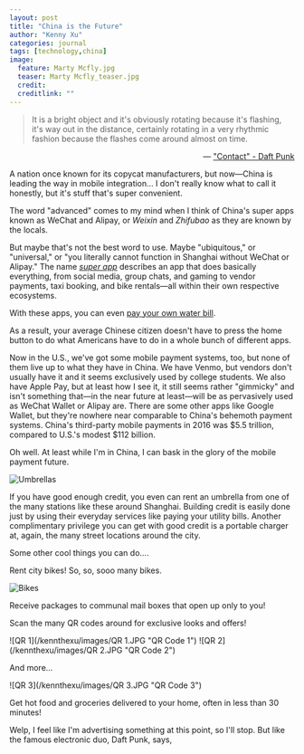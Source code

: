 ```yaml
---
layout: post
title: "China is the Future"
author: "Kenny Xu"
categories: journal
tags: [technology,china]
image:
  feature: Marty Mcfly.jpg
  teaser: Marty Mcfly_teaser.jpg
  credit:
  creditlink: ""
---
```

>It is a bright object and it's obviously rotating because it's flashing, it's way out in the distance, certainly rotating in a very rhythmic fashion because the flashes come around almost on time.

<div style="text-align:right">    
  — <a href="https://open.spotify.com/track/2KHRENHQzTIQ001nlP9Gdc">"Contact" - Daft Punk</a>
</div>

A nation once known for its copycat manufacturers, but now—China is leading the way in mobile integration... I don't really know what to call it honestly, but it's stuff that's super convenient.

The word "advanced" comes to my mind when I think of China's super apps known as WeChat and Alipay, or _Weixin_ and _Zhifubao_ as they are known by the locals.

But maybe that's not the best word to use. Maybe "ubiquitous," or "universal," or "you literally cannot function in Shanghai without WeChat or Alipay." The name [*super app*](http://www.whatsonweibo.com/whatswechat/) describes an app that does basically everything, from social media, group chats, and gaming to vendor payments, taxi booking, and bike rentals—all within their own respective ecosystems.

With these apps, you can even [pay your own water bill](https://www.beijing-kids.com/blog/2015/10/13/net-savings-paying-for-utilities-on-wechat-wallet-and-alipay/).

As a result, your average Chinese citizen doesn't have to press the home button to do what Americans have to do in a whole bunch of different apps.

Now in the U.S., we've got some mobile payment systems, too, but none of them live up to what they have in China. We have Venmo, but vendors don't usually have it and it seems exclusively used by college students. We also have Apple Pay, but at least how I see it, it still seems rather "gimmicky" and isn't something that—in the near future at least—will be as pervasively used as WeChat Wallet or Alipay are. There are some other apps like Google Wallet, but they're nowhere near comparable to China's behemoth payment systems. China's third-party mobile payments in 2016 was $5.5 trillion, compared to U.S.'s modest $112 billion.

Oh well. At least while I'm in China, I can bask in the glory of the mobile payment future.

![Umbrellas](/kennythexu/images/umbrellas.JPG "Umbrellas WOW")

If you have good enough credit, you even can rent an umbrella from one of the many stations like these around Shanghai. Building credit is easily done just by using their everyday services like paying your utility bills. Another complimentary privilege you can get with good credit is a portable charger at, again, the many street locations around the city.

Some other cool things you can do....

Rent city bikes! So, so, sooo many bikes.

![Bikes](/kennythexu/images/Bikes.JPG "Rentable Bikes")

Receive packages to communal mail boxes that open up only to you!



Scan the many QR codes around for exclusive looks and offers!

![QR 1](/kennthexu/images/QR 1.JPG "QR Code 1")
![QR 2](/kennthexu/images/QR 2.JPG "QR Code 2")

And more...

![QR 3](/kennthexu/images/QR 3.JPG "QR Code 3")

Get hot food and groceries delivered to your home, often in less than 30 minutes!



Welp, I feel like I'm advertising something at this point, so I'll stop. But like the famous electronic duo, Daft Punk, says,
